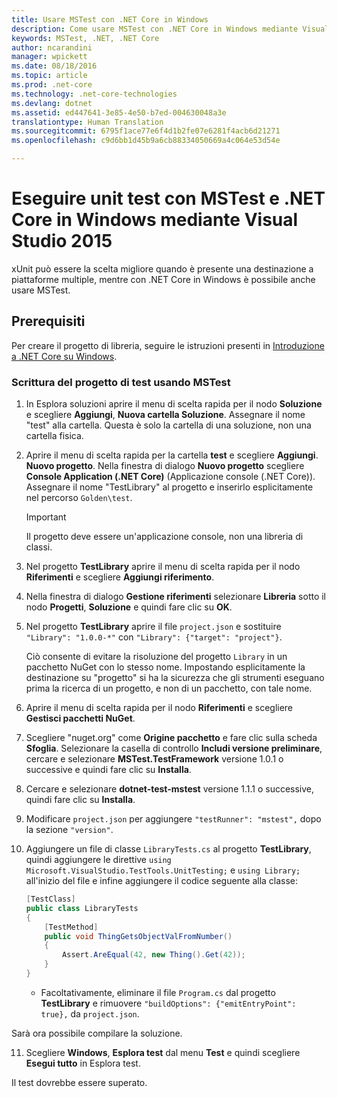 ```yaml
---
title: Usare MSTest con .NET Core in Windows
description: Come usare MSTest con .NET Core in Windows mediante Visual Studio 2015
keywords: MSTest, .NET, .NET Core
author: ncarandini
manager: wpickett
ms.date: 08/18/2016
ms.topic: article
ms.prod: .net-core
ms.technology: .net-core-technologies
ms.devlang: dotnet
ms.assetid: ed447641-3e85-4e50-b7ed-004630048a3e
translationtype: Human Translation
ms.sourcegitcommit: 6795f1ace77e6f4d1b2fe07e6281f4acb6d21271
ms.openlocfilehash: c9d6bb1d45b9a6cb88334050669a4c064e53d54e

---
```


# <a name="unit-testing-with-mstest-and-net-core-on-windows-using-visual-studio-2015"></a>Eseguire unit test con MSTest e .NET Core in Windows mediante Visual Studio 2015

xUnit può essere la scelta migliore quando è presente una destinazione a piattaforme multiple, mentre con .NET Core in Windows è possibile anche usare MSTest.

## <a name="prerequisites"></a>Prerequisiti

Per creare il progetto di libreria, seguire le istruzioni presenti in [Introduzione a .NET Core su Windows](../tutorials/using-on-windows.md).

### <a name="writing-the-test-project-using-mstest"></a>Scrittura del progetto di test usando MSTest

1. In Esplora soluzioni aprire il menu di scelta rapida per il nodo **Soluzione** e scegliere **Aggiungi**, **Nuova cartella Soluzione**. Assegnare il nome "test" alla cartella. 
   Questa è solo la cartella di una soluzione, non una cartella fisica.

2. Aprire il menu di scelta rapida per la cartella **test** e scegliere **Aggiungi**. **Nuovo progetto**. Nella finestra di dialogo **Nuovo progetto** scegliere **Console Application (.NET Core)** (Applicazione console (.NET Core)). Assegnare il nome "TestLibrary" al progetto e inserirlo esplicitamente nel percorso `Golden\test`. 

   > [!IMPORTANT]
   > Il progetto deve essere un'applicazione console, non una libreria di classi.

3. Nel progetto **TestLibrary** aprire il menu di scelta rapida per il nodo **Riferimenti** e scegliere **Aggiungi riferimento**. 

4. Nella finestra di dialogo **Gestione riferimenti** selezionare **Libreria** sotto il nodo **Progetti**, **Soluzione** e quindi fare clic su **OK**. 

5. Nel progetto **TestLibrary** aprire il file `project.json` e sostituire `"Library": "1.0.0-*"` con `"Library": {"target": "project"}`. 

   Ciò consente di evitare la risoluzione del progetto `Library` in un pacchetto NuGet con lo stesso nome. Impostando esplicitamente la destinazione su "progetto" si ha la sicurezza che gli strumenti eseguano prima la ricerca di un progetto, e non di un pacchetto, con tale nome. 

6. Aprire il menu di scelta rapida per il nodo **Riferimenti** e scegliere **Gestisci pacchetti NuGet**.

7. Scegliere "nuget.org" come **Origine pacchetto** e fare clic sulla scheda **Sfoglia**. Selezionare la casella di controllo **Includi versione preliminare**, cercare e selezionare **MSTest.TestFramework** versione 1.0.1 o successive e quindi fare clic su **Installa**. 

8. Cercare e selezionare **dotnet-test-mstest** versione 1.1.1 o successive, quindi fare clic su **Installa**.

9. Modificare `project.json` per aggiungere `"testRunner": "mstest",` dopo la sezione `"version"`.

10. Aggiungere un file di classe `LibraryTests.cs` al progetto **TestLibrary**, quindi aggiungere le direttive `using` `Microsoft.VisualStudio.TestTools.UnitTesting;` e `using Library;` all'inizio del file e infine aggiungere il codice seguente alla classe:
    ```csharp
    [TestClass]
    public class LibraryTests
    {
        [TestMethod]
        public void ThingGetsObjectValFromNumber()
        {
            Assert.AreEqual(42, new Thing().Get(42));
        }
    }
    ```
    * Facoltativamente, eliminare il file `Program.cs` dal progetto **TestLibrary** e rimuovere `"buildOptions": {"emitEntryPoint": true},` da `project.json`.

   Sarà ora possibile compilare la soluzione. 
   
11. Scegliere **Windows**, **Esplora test** dal menu **Test** e quindi scegliere **Esegui tutto** in Esplora test.
   
   Il test dovrebbe essere superato.



<!--HONumber=Nov16_HO1-->


